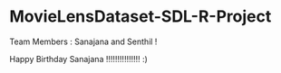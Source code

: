 # MovieLensDataset-SDL-R-Project

Team Members : Sanajana and Senthil ! 

Happy Birthday Sanajana !!!!!!!!!!!!!!! :)
